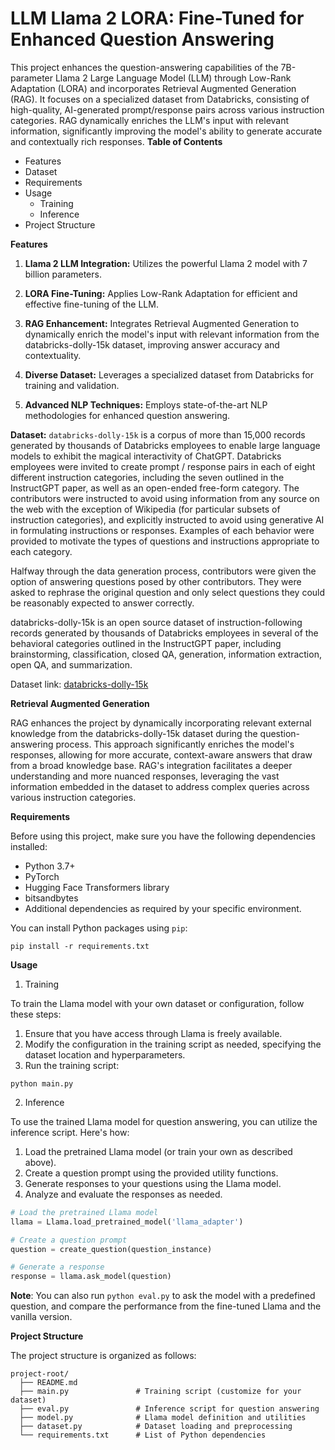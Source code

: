 # LLM Llama 2 LORA: Fine-Tuned for Enhanced Question Answering


This project enhances the question-answering capabilities of the 7B-parameter Llama 2 Large Language Model (LLM) through Low-Rank Adaptation (LORA) and incorporates Retrieval Augmented Generation (RAG). It focuses on a specialized dataset from Databricks, consisting of high-quality, AI-generated prompt/response pairs across various instruction categories. RAG dynamically enriches the LLM's input with relevant information, significantly improving the model's ability to generate accurate and contextually rich responses.
**Table of Contents**

- Features
- Dataset
- Requirements
- Usage
  - Training
  - Inference
- Project Structure

**Features**
1. **Llama 2 LLM Integration:** Utilizes the powerful Llama 2 model with 7 billion parameters.

2. **LORA Fine-Tuning:** Applies Low-Rank Adaptation for efficient and effective fine-tuning of the LLM.

3.  **RAG Enhancement:** Integrates Retrieval Augmented Generation to dynamically enrich the model's input with relevant information from the databricks-dolly-15k dataset, improving answer accuracy and contextuality.

4. **Diverse Dataset:** Leverages a specialized dataset from Databricks for training and validation.

5. **Advanced NLP Techniques:** Employs state-of-the-art NLP methodologies for enhanced question answering.


**Dataset:**
```databricks-dolly-15k``` is a corpus of more than 15,000 records generated by thousands of Databricks employees to enable large language models to exhibit the magical interactivity of ChatGPT. Databricks employees were invited to create prompt / response pairs in each of eight different instruction categories, including the seven outlined in the InstructGPT paper, as well as an open-ended free-form category. The contributors were instructed to avoid using information from any source on the web with the exception of Wikipedia (for particular subsets of instruction categories), and explicitly instructed to avoid using generative AI in formulating instructions or responses. Examples of each behavior were provided to motivate the types of questions and instructions appropriate to each category.

Halfway through the data generation process, contributors were given the option of answering questions posed by other contributors. They were asked to rephrase the original question and only select questions they could be reasonably expected to answer correctly.

databricks-dolly-15k is an open source dataset of instruction-following records generated by thousands of Databricks employees in several of the behavioral categories outlined in the InstructGPT paper, including brainstorming, classification, closed QA, generation, information extraction, open QA, and summarization.

Dataset link: [databricks-dolly-15k](https://huggingface.co/datasets/databricks/databricks-dolly-15k)

**Retrieval Augmented Generation**

RAG enhances the project by dynamically incorporating relevant external knowledge from the databricks-dolly-15k dataset during the question-answering process. This approach significantly enriches the model's responses, allowing for more accurate, context-aware answers that draw from a broad knowledge base. RAG's integration facilitates a deeper understanding and more nuanced responses, leveraging the vast information embedded in the dataset to address complex queries across various instruction categories.

**Requirements**

Before using this project, make sure you have the following dependencies installed:

- Python 3.7+
- PyTorch
- Hugging Face Transformers library
- bitsandbytes
- Additional dependencies as required by your specific environment.

You can install Python packages using ```pip```:

```
pip install -r requirements.txt
```

**Usage**

1. Training

To train the Llama model with your own dataset or configuration, follow these steps:

1. Ensure that you have access through Llama is freely available.
2. Modify the configuration in the training script as needed, specifying the dataset location and hyperparameters.
3. Run the training script:

```
python main.py
```

2. Inference

To use the trained Llama model for question answering, you can utilize the inference script. Here's how:

1. Load the pretrained Llama model (or train your own as described above).
2. Create a question prompt using the provided utility functions.
3. Generate responses to your questions using the Llama model.
4. Analyze and evaluate the responses as needed.

```python
# Load the pretrained Llama model
llama = Llama.load_pretrained_model('llama_adapter')

# Create a question prompt
question = create_question(question_instance)

# Generate a response
response = llama.ask_model(question)
```

**Note**: You can also run ```python eval.py``` to ask the model with a predefined question, and compare the performance from the fine-tuned Llama and the vanilla version.

**Project Structure**

The project structure is organized as follows:

```
project-root/
  ├── README.md
  ├── main.py               # Training script (customize for your dataset)
  ├── eval.py               # Inference script for question answering
  ├── model.py              # Llama model definition and utilities
  ├── dataset.py            # Dataset loading and preprocessing
  └── requirements.txt      # List of Python dependencies
```
